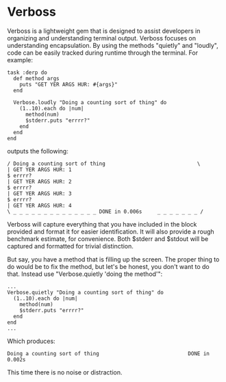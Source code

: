 # Verboss

Verboss is a lightweight gem that is designed to assist developers in organizing and understanding terminal output.
Verboss focuses on understanding encapsulation.  By using the methods "quietly" and "loudly", code can be easily tracked during runtime through the terminal.  For example:


    task :derp do
      def method args
        puts "GET YER ARGS HUR: #{args}"
      end
  
      Verbose.loudly "Doing a counting sort of thing" do
        (1..10).each do |num|
          method(num)
          $stderr.puts "errrr?"
        end
      end
    end

outputs the following:
  
    / Doing a counting sort of thing                              \
    | GET YER ARGS HUR: 1
    $ errrr?
    | GET YER ARGS HUR: 2
    $ errrr?
    | GET YER ARGS HUR: 3
    $ errrr?
    | GET YER ARGS HUR: 4
    \ _ _ _ _ _ _ _ _ _ _ _ _ _ _ DONE in 0.006s     _ _ _ _ _ _ _ /

Verboss will capture everything that you have included in the block provided and format it for easier identification.
It will also provide a rough benchmark estimate, for convenience.
Both $stderr and $stdout will be captured and formatted for trivial distinction.

But say, you have a method that is filling up the screen.  The proper thing to do would be to fix the method, but let's be honest, you don't want to do that.
Instead use "Verbose.quietly 'doing the method'":

    ...  
    Verbose.quietly "Doing a counting sort of thing" do
      (1..10).each do |num|
        method(num)
        $stderr.puts "errrr?"
      end
    end
    ...
Which produces:

    Doing a counting sort of thing                             DONE in 0.002s

This time there is no noise or distraction.  

